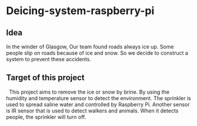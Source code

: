 Deicing-system-raspberry-pi
=============

## Idea
  
   In the winder of Glasgow, Our team found roads always ice up. Some people slip on roads because of ice and snow. So we decide to construct a system to prevent these accidents.
  
## Target of this project  
  
   This project aims to remove the ice or snow by brine. By using the humidity and temperature sensor to detect the environment. The sprinkler is used to spread saline water and controlled by Raspberry Pi. Another sensor is IR sensor that is used to detect walkers and animals. When it detects people, the sprinkler will turn off.
  
  
